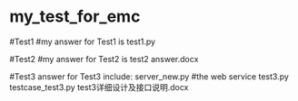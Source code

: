 # my_test_for_emc

#Test1
#my answer for Test1 is test1.py

#Test2
#my answer for Test2 is test2 answer.docx

#Test3
answer for Test3 include:
server_new.py #the web service 
test3.py  
testcase_test3.py
test3详细设计及接口说明.docx
